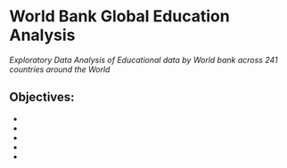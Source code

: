 # World Bank Global Education Analysis
_Exploratory Data Analysis of Educational data by World bank across 241 countries around the World_
## Objectives:
-
-
-
-
-
